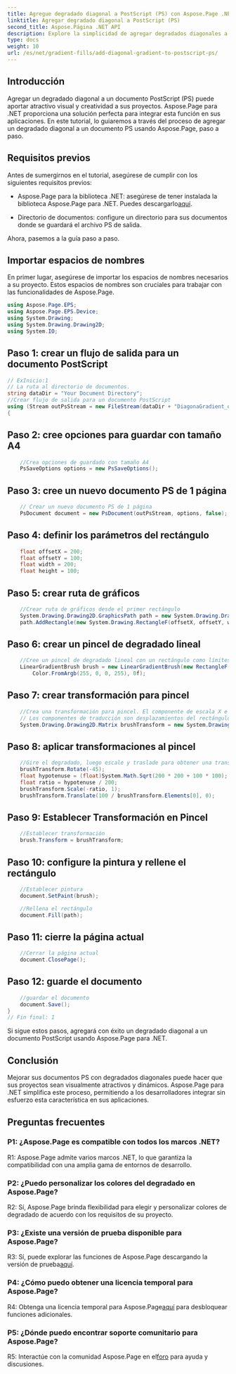 ```yaml
---
title: Agregue degradado diagonal a PostScript (PS) con Aspose.Page .NET
linktitle: Agregar degradado diagonal a PostScript (PS)
second_title: Aspose.Página .NET API
description: Explore la simplicidad de agregar degradados diagonales a documentos PostScript en .NET con Aspose.Page. Eleve sus proyectos con elementos visuales dinámicos.
type: docs
weight: 10
url: /es/net/gradient-fills/add-diagonal-gradient-to-postscript-ps/
---
```

## Introducción

Agregar un degradado diagonal a un documento PostScript (PS) puede aportar atractivo visual y creatividad a sus proyectos. Aspose.Page para .NET proporciona una solución perfecta para integrar esta función en sus aplicaciones. En este tutorial, lo guiaremos a través del proceso de agregar un degradado diagonal a un documento PS usando Aspose.Page, paso a paso.

## Requisitos previos

Antes de sumergirnos en el tutorial, asegúrese de cumplir con los siguientes requisitos previos:

-  Aspose.Page para la biblioteca .NET: asegúrese de tener instalada la biblioteca Aspose.Page para .NET. Puedes descargarlo[aquí](https://releases.aspose.com/page/net/).

- Directorio de documentos: configure un directorio para sus documentos donde se guardará el archivo PS de salida.

Ahora, pasemos a la guía paso a paso.

## Importar espacios de nombres

En primer lugar, asegúrese de importar los espacios de nombres necesarios a su proyecto. Estos espacios de nombres son cruciales para trabajar con las funcionalidades de Aspose.Page.

```csharp
using Aspose.Page.EPS;
using Aspose.Page.EPS.Device;
using System.Drawing;
using System.Drawing.Drawing2D;
using System.IO;
```

## Paso 1: crear un flujo de salida para un documento PostScript

```csharp
// ExInicio:1
// La ruta al directorio de documentos.
string dataDir = "Your Document Directory";
//Crear flujo de salida para un documento PostScript
using (Stream outPsStream = new FileStream(dataDir + "DiagonaGradient_outPS.ps", FileMode.Create))
{
```

## Paso 2: cree opciones para guardar con tamaño A4

```csharp
	//Crea opciones de guardado con tamaño A4
	PsSaveOptions options = new PsSaveOptions();
```

## Paso 3: cree un nuevo documento PS de 1 página

```csharp
	// Crear un nuevo documento PS de 1 página
	PsDocument document = new PsDocument(outPsStream, options, false);
```

## Paso 4: definir los parámetros del rectángulo

```csharp
	float offsetX = 200;
	float offsetY = 100;
	float width = 200;
	float height = 100;
```

## Paso 5: crear ruta de gráficos

```csharp
	//Crear ruta de gráficos desde el primer rectángulo
	System.Drawing.Drawing2D.GraphicsPath path = new System.Drawing.Drawing2D.GraphicsPath();
	path.AddRectangle(new System.Drawing.RectangleF(offsetX, offsetY, width, height));
```

## Paso 6: crear un pincel de degradado lineal

```csharp
	//Cree un pincel de degradado lineal con un rectángulo como límites, colores inicial y final
	LinearGradientBrush brush = new LinearGradientBrush(new RectangleF(0, 0, width, height), Color.FromArgb(255, 255, 0, 0),
		Color.FromArgb(255, 0, 0, 255), 0f);
```

## Paso 7: crear transformación para pincel

```csharp
	//Crea una transformación para pincel. El componente de escala X e Y debe ser igual al ancho y alto del rectángulo respectivamente.
	// Los componentes de traducción son desplazamientos del rectángulo.
	System.Drawing.Drawing2D.Matrix brushTransform = new System.Drawing.Drawing2D.Matrix(width, 0, 0, height, offsetX, offsetY);
```

## Paso 8: aplicar transformaciones al pincel

```csharp
	//Gire el degradado, luego escale y traslade para obtener una transición de color visible en el rectángulo requerido
	brushTransform.Rotate(-45);
	float hypotenuse = (float)System.Math.Sqrt(200 * 200 + 100 * 100);
	float ratio = hypotenuse / 200;
	brushTransform.Scale(-ratio, 1);
	brushTransform.Translate(100 / brushTransform.Elements[0], 0);
```

## Paso 9: Establecer Transformación en Pincel

```csharp
	//Establecer transformación
	brush.Transform = brushTransform;
```

## Paso 10: configure la pintura y rellene el rectángulo

```csharp
	//Establecer pintura
	document.SetPaint(brush);

	//Rellena el rectángulo
	document.Fill(path);
```

## Paso 11: cierre la página actual

```csharp
	//Cerrar la página actual
	document.ClosePage();
```

## Paso 12: guarde el documento

```csharp
	//guardar el documento
	document.Save();
}
// Fin final: 1
```

Si sigue estos pasos, agregará con éxito un degradado diagonal a un documento PostScript usando Aspose.Page para .NET.

## Conclusión

Mejorar sus documentos PS con degradados diagonales puede hacer que sus proyectos sean visualmente atractivos y dinámicos. Aspose.Page para .NET simplifica este proceso, permitiendo a los desarrolladores integrar sin esfuerzo esta característica en sus aplicaciones.

## Preguntas frecuentes

### P1: ¿Aspose.Page es compatible con todos los marcos .NET?

R1: Aspose.Page admite varios marcos .NET, lo que garantiza la compatibilidad con una amplia gama de entornos de desarrollo.

### P2: ¿Puedo personalizar los colores del degradado en Aspose.Page?

R2: Sí, Aspose.Page brinda flexibilidad para elegir y personalizar colores de degradado de acuerdo con los requisitos de su proyecto.

### P3: ¿Existe una versión de prueba disponible para Aspose.Page?

 R3: Sí, puede explorar las funciones de Aspose.Page descargando la versión de prueba[aquí](https://releases.aspose.com/).

### P4: ¿Cómo puedo obtener una licencia temporal para Aspose.Page?

 R4: Obtenga una licencia temporal para Aspose.Page[aquí](https://purchase.aspose.com/temporary-license/) para desbloquear funciones adicionales.

### P5: ¿Dónde puedo encontrar soporte comunitario para Aspose.Page?

 R5: Interactúe con la comunidad Aspose.Page en el[foro](https://forum.aspose.com/c/page/39) para ayuda y discusiones.